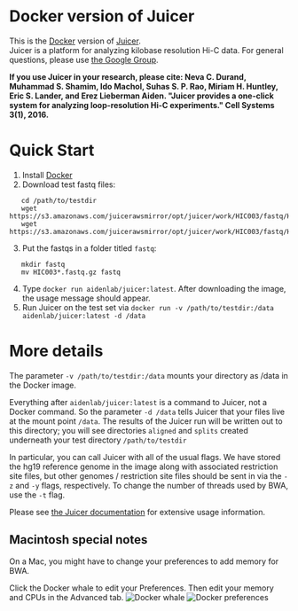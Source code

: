 # Docker version of Juicer
This is the [Docker](https://www.docker.com/) version of [Juicer](https://github.com/theaidenlab/juicer/wiki).  
Juicer is a platform for analyzing kilobase resolution Hi-C data. For general questions, please use 
[the Google Group](https://groups.google.com/forum/#!forum/3d-genomics).

**If you use Juicer in your research, please cite:
Neva C. Durand, Muhammad S. Shamim, Ido Machol, Suhas S. P. Rao, Miriam H. Huntley, Eric S. Lander, and Erez Lieberman Aiden. "Juicer provides a one-click system for analyzing loop-resolution Hi-C experiments." Cell Systems 3(1), 2016.**

# Quick Start
1. Install [Docker](https://www.docker.com/) 
2. Download test fastq files:
```
   cd /path/to/testdir
   wget https://s3.amazonaws.com/juicerawsmirror/opt/juicer/work/HIC003/fastq/HIC003_S2_L001_R1_001.fastq.gz
   wget https://s3.amazonaws.com/juicerawsmirror/opt/juicer/work/HIC003/fastq/HIC003_S2_L001_R2_001.fastq.gz
```
3. Put the fastqs in a folder titled `fastq`:
```
   mkdir fastq
   mv HIC003*.fastq.gz fastq
```
4. Type `docker run aidenlab/juicer:latest`.  After downloading the image, the usage message should appear.
5. Run Juicer on the test set via `docker run -v /path/to/testdir:/data aidenlab/juicer:latest -d /data`

# More details
The parameter `-v /path/to/testdir:/data` mounts your directory as /data in the Docker image.  

Everything after `aidenlab/juicer:latest` is a command to Juicer, not a Docker command.  So the parameter `-d /data` tells
Juicer that your files live at the mount point `/data`.  The results of the Juicer run will be written out to this directory;
you will see directories `aligned` and `splits` created underneath your test directory `/path/to/testdir`

In particular, you can call Juicer with all of the usual flags.  We have stored the hg19 reference genome in the image along
with associated restriction site files, but other genomes / restriction site files should be sent in via the `-z` and `-y` flags, 
respectively.  To change the number of threads used by BWA, use the `-t` flag.

Please see [the Juicer documentation](https://github.com/theaidenlab/juicer/wiki) for extensive usage information.

## Macintosh special notes
On a Mac, you might have to change your preferences to add memory for BWA.

Click the Docker whale to edit your Preferences. Then edit your memory and CPUs in the Advanced tab.
![Docker whale](https://github.com/theaidenlab/Juicer-Docker/wiki/images/docker_mac1.png)
![Docker preferences](https://github.com/theaidenlab/Juicer-Docker/wiki/images/docker_mac2.png)
